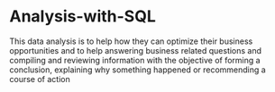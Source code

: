 # Analysis-with-SQL
This data analysis is to help how they can optimize their business opportunities and to help answering business related questions and compiling and reviewing information with the objective of forming a conclusion, explaining why something happened or recommending a course of action

